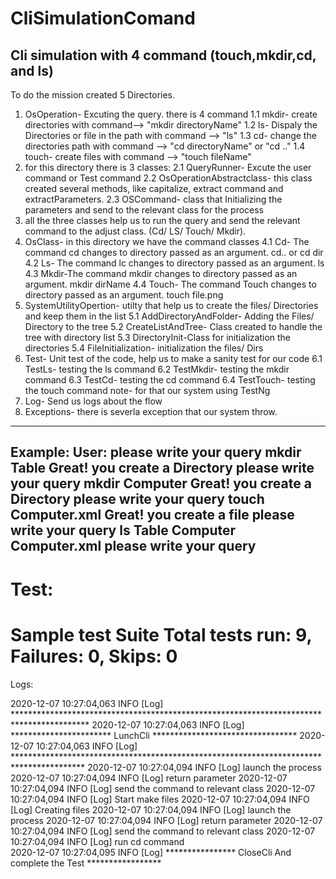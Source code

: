  # CliSimulationComand
Cli simulation with 4 command (touch,mkdir,cd, and ls)
-------------------------------------------------------
To do the mission created  5 Directories.
1. OsOperation- Excuting the query. there is 4 command
  1.1 mkdir- create directories with command--> "mkdir directoryName"
  1.2 ls- Dispaly the Directories or file in the path with command --> "ls"
  1.3 cd- change the directories path with command --> "cd directoryName" or "cd .."
  1.4 touch- create files with command --> "touch fileName"
2. for this directory there is 3 classes: 
  2.1 QueryRunner- Excute the user command or Test command
  2.2 OsOperationAbstractclass-  this class created several methods, like capitalize, extract command and extractParameters.
  2.3 OSCommand- class that Initializing the parameters and send to the relevant class for the process
3. all the three classes help us to run the query and send the relevant command to the adjust class. (Cd/ LS/ Touch/ Mkdir).
4. OsClass- in this directory we have the command classes
  4.1 Cd- The command cd changes to directory passed as an argument. cd.. or cd dir 
  4.2 Ls- The command lc changes to directory passed as an argument. ls
  4.3 Mkdir-The command mkdir changes to directory passed as an argument. mkdir dirName
  4.4 Touch- The command Touch changes to directory passed as an argument. touch file.png
5. SystemUtilityOpertion- utilty that help us to create the files/ Directories and keep them in the list
  5.1 AddDirectoryAndFolder- Adding the Files/ Directory to the tree
  5.2 CreateListAndTree- Class created to handle the tree with directory list
  5.3 DirectoryInit-Class for initialization the directories 
  5.4 FileInitialization- initialization the files/ Dirs
6. Test- Unit test of the code, help us to make a sanity test for our code
  6.1 TestLs- testing the ls command
  6.2 TestMkdir- testing the mkdir command
  6.3 TestCd- testing the cd command
  6.4 TestTouch- testing the touch command
  note- for that our system using TestNg 
7. Log- Send us logs about the flow
8. Exceptions- there is severla exception that our system throw.
---------------------------------------
Example:
User:
please write your query mkdir Table
Great! you create a Directory
please write your query mkdir Computer
Great! you create a Directory
please write your query touch Computer.xml
Great! you create a file
please write your query ls
Table
Computer
Computer.xml
please write your query 
--------------------------------
Test:
===============================================
Sample test Suite
Total tests run: 9, Failures: 0, Skips: 0
===============================================

Logs:

2020-12-07 10:27:04,063 INFO  [Log] ***************************************************************************************** 
 2020-12-07 10:27:04,063 INFO  [Log] ***********************                 LunchCli       ********************************* 
 2020-12-07 10:27:04,063 INFO  [Log] **************************************************************************************** 
 2020-12-07 10:27:04,094 INFO  [Log] launch the process 
 2020-12-07 10:27:04,094 INFO  [Log] return parameter 
 2020-12-07 10:27:04,094 INFO  [Log] send the command to relevant class 
 2020-12-07 10:27:04,094 INFO  [Log] Start make files 
 2020-12-07 10:27:04,094 INFO  [Log] Creating files 
 2020-12-07 10:27:04,094 INFO  [Log] launch the process 
 2020-12-07 10:27:04,094 INFO  [Log] return parameter 
 2020-12-07 10:27:04,094 INFO  [Log] send the command to relevant class 
 2020-12-07 10:27:04,094 INFO  [Log] run cd command    
 2020-12-07 10:27:04,095 INFO  [Log] ****************            CloseCli And complete the Test             *****************  
 
 
